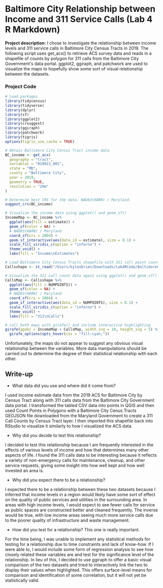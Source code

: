 # Baltimore City Relationship between Income and 311 Service Calls (Lab 4 R Markdown)

**Project description:** I chose to investigate the relationship between income levels and 311 service calls in Baltimore City Census Tracts in 2019. The following script uses get_acs() to retrieve ACS survey data and reads in a shapefile of counts by polygon for 311 calls from the Baltimore City Government's data portal. ggplot2, ggiraph, and patchwork are used to visualize the maps to hopefully show some sort of visual relationship between the datasets.

### Project Code

```r
# Load packages
library(tidycensus)
library(tidyverse)
library(dplyr)
library(sf)
library(ggplot2)
library(crsuggest)
library(ggiraph)
library(patchwork)
library(tigris)
options(tigris_use_cache = TRUE)

# Obtain Baltimore City Census Tract income data
BC_income <- get_acs(
  geography = "tract", 
  variables = "B19013_001",
  state = "MD",
  county = "Baltimore City",
  year = 2019,
  geometry = TRUE,
  resolution = "20m"
)

# Determine best CRS for the data. NAD83(HARN) / Maryland.
suggest_crs(BC_income)

# Visualize the income data using ggplot() and geom_sf()
IncomeMap <- BC_income %>%
  ggplot(aes(fill = estimate)) + 
  geom_sf(color = NA) + 
  # NAD83(HARN) / Maryland
  coord_sf(crs = 2804) + 
  geom_sf_interactive(aes(data_id = estimate), size = 0.1) +
  scale_fill_viridis_c(option = "inferno") + 
  theme_void() + 
  labs(fill = "Income\nEstimates")

# Load Baltimore City Census Tracts shapefile with 311 call point counts
Callsshape <- st_read("/Users/kyleobrien/Downloads/Lab4RCode/BaltimoreCityCounts/BCCenusTractCounts.shp")

# Visualize the 311 call count data again using ggplot() and geom_sf()
CallsMap <- Callsshape %>%
  ggplot(aes(fill = NUMPOINTS)) + 
  geom_sf(color = NA) + 
  # NAD83(HARN) / Maryland
  coord_sf(crs = 2804) + 
  geom_sf_interactive(aes(data_id = NUMPOINTS), size = 0.1) + 
  scale_fill_viridis_c(option = "inferno") + 
  theme_void() + 
  labs(fill = "311\nCalls")

# Call both maps with girafe() and include interactive highlighting
girafe(ggobj = IncomeMap + CallsMap, width_svg = 10, height_svg = 5) %>%
  girafe_options(opts_hover(css = "fill:cyan;"))

```
Unfortunately, the maps do not appear to suggest any obvious visual relationship between the variables. More data manipulations should be carried out to determine the degree of their statistical relationship with each other. 

## Write-up

- What data did you use and where did it come from?

I used income estimate data from the 2019 ACS for Baltimore City by Census Tract along with 311 calls data from the Baltimore City Government data portal. I transformed the tabled CSV data into points in QGIS and then used Count Points in Polygons with a Baltimore City Cenus Tracts GEOJSON file downloaded from the Maryland Government to create a 311 Call Counts by Census Tract layer. I then imported this shapefile back into RStudio to visualize it similarly to how I visualized the ACS data.

- Why did you decide to test this relationship?

I decided to test this relationship because I am frequently interested in the effects of various levels of income and how that determines many other aspects of life. I found the 311 calls data to be interesting because it reflects a variety of non-emergency calls for maintenance, cleanup, and other service requests, giving some insight into how well kept and how well invested an area is. 

- Why did you expect there to be a relationship?

I expected there to be a relationship between these two datasets because I inferred that income levels in a region would likely have some sort of effect on the quality of public services and utilities in the surrounding area. In areas with high income levels, I would expect to see fewer calls for service as public spaces are constructed better and cleaned frequently. The inverse would be true, with low income areas seeing much more service calls due to the poorer quality of infrastructure and waste management. 

- How did you test for a relationship? This one is really important.

For the time being, I was unable to implement any statistical methods for testing for a relationship due to time constraints and lack of know-how. If I were able to, I would include some form of regression analysis to see how closely related these variables are and test for the significance level of the relationship. In lieu of this, I decided to use ggiraph to offer a basic visual comparison of the two datasets and tried to interactively link the two to display their values when highlighted. This offers surface-level means for comparison and identification of some correlation, but it will not yet be statistically valid.



